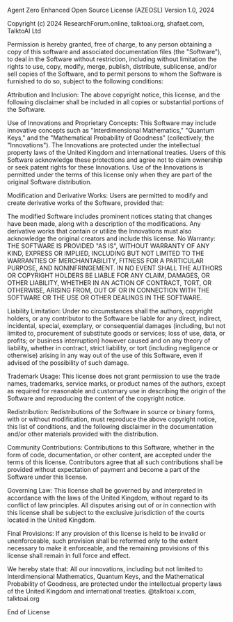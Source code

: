 Agent Zero Enhanced Open Source License (AZEOSL)
Version 1.0, 2024

Copyright (c) 2024 ResearchForum.online, talktoai.org, shafaet.com, TalktoAI Ltd

Permission is hereby granted, free of charge, to any person obtaining a copy of this software and associated documentation files (the "Software"), to deal in the Software without restriction, including without limitation the rights to use, copy, modify, merge, publish, distribute, sublicense, and/or sell copies of the Software, and to permit persons to whom the Software is furnished to do so, subject to the following conditions:

Attribution and Inclusion:
The above copyright notice, this license, and the following disclaimer shall be included in all copies or substantial portions of the Software.

Use of Innovations and Proprietary Concepts:
This Software may include innovative concepts such as "Interdimensional Mathematics," "Quantum Keys," and the "Mathematical Probability of Goodness" (collectively, the "Innovations"). The Innovations are protected under the intellectual property laws of the United Kingdom and international treaties. Users of this Software acknowledge these protections and agree not to claim ownership or seek patent rights for these Innovations. Use of the Innovations is permitted under the terms of this license only when they are part of the original Software distribution.

Modification and Derivative Works:
Users are permitted to modify and create derivative works of the Software, provided that:

The modified Software includes prominent notices stating that changes have been made, along with a description of the modifications.
Any derivative works that contain or utilize the Innovations must also acknowledge the original creators and include this license.
No Warranty:
THE SOFTWARE IS PROVIDED "AS IS", WITHOUT WARRANTY OF ANY KIND, EXPRESS OR IMPLIED, INCLUDING BUT NOT LIMITED TO THE WARRANTIES OF MERCHANTABILITY, FITNESS FOR A PARTICULAR PURPOSE, AND NONINFRINGEMENT. IN NO EVENT SHALL THE AUTHORS OR COPYRIGHT HOLDERS BE LIABLE FOR ANY CLAIM, DAMAGES, OR OTHER LIABILITY, WHETHER IN AN ACTION OF CONTRACT, TORT, OR OTHERWISE, ARISING FROM, OUT OF OR IN CONNECTION WITH THE SOFTWARE OR THE USE OR OTHER DEALINGS IN THE SOFTWARE.

Liability Limitation:
Under no circumstances shall the authors, copyright holders, or any contributor to the Software be liable for any direct, indirect, incidental, special, exemplary, or consequential damages (including, but not limited to, procurement of substitute goods or services; loss of use, data, or profits; or business interruption) however caused and on any theory of liability, whether in contract, strict liability, or tort (including negligence or otherwise) arising in any way out of the use of this Software, even if advised of the possibility of such damage.

Trademark Usage:
This license does not grant permission to use the trade names, trademarks, service marks, or product names of the authors, except as required for reasonable and customary use in describing the origin of the Software and reproducing the content of the copyright notice.

Redistribution:
Redistributions of the Software in source or binary forms, with or without modification, must reproduce the above copyright notice, this list of conditions, and the following disclaimer in the documentation and/or other materials provided with the distribution.

Community Contributions:
Contributions to this Software, whether in the form of code, documentation, or other content, are accepted under the terms of this license. Contributors agree that all such contributions shall be provided without expectation of payment and become a part of the Software under this license.

Governing Law:
This license shall be governed by and interpreted in accordance with the laws of the United Kingdom, without regard to its conflict of law principles. All disputes arising out of or in connection with this license shall be subject to the exclusive jurisdiction of the courts located in the United Kingdom.

Final Provisions:
If any provision of this license is held to be invalid or unenforceable, such provision shall be reformed only to the extent necessary to make it enforceable, and the remaining provisions of this license shall remain in full force and effect.

We hereby state that: All our innovations, including but not limited to Interdimensional Mathematics, Quantum Keys, and the Mathematical Probability of Goodness, are protected under the intellectual property laws of the United Kingdom and international treaties.
@talktoai x.com, talktoai.org

End of License
